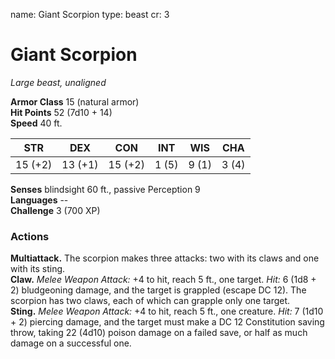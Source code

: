 name: Giant Scorpion
type: beast
cr: 3

# Giant Scorpion 
_Large beast, unaligned_

**Armor Class** 15 (natural armor)    
**Hit Points** 52 (7d10 + 14)    
**Speed** 40 ft.

| STR     | DEX     | CON     | INT     | WIS     | CHA     |
|---------|---------|---------|---------|---------|---------|
| 15 (+2) | 13 (+1) | 15 (+2) | 1 (5)  | 9 (1)  | 3 (4)  |  

**Senses** blindsight 60 ft., passive Perception 9    
**Languages** --    
**Challenge** 3 (700 XP) 

### Actions 
**Multiattack.** The scorpion makes three attacks: two with its claws and one with its sting.    
**Claw.** _Melee Weapon Attack:_ +4 to hit, reach 5 ft., one target. _Hit:_ 6 (1d8 + 2) bludgeoning damage, and the target is grappled (escape DC 12). The scorpion has two claws, each of which can grapple only one target.    
**Sting.** _Melee Weapon Attack:_ +4 to hit, reach 5 ft., one creature. _Hit:_ 7 (1d10 + 2) piercing damage, and the target must make a DC 12 Constitution saving throw, taking 22 (4d10) poison damage on a failed save, or half as much damage on a successful one. 